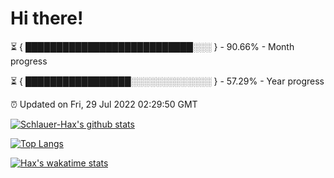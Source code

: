 # Hi there!

⏳ { ███████████████████████████░░░ } - 90.66% - Month progress

⏳ { █████████████████░░░░░░░░░░░░░ } - 57.29% - Year progress

⏰ Updated on Fri, 29 Jul 2022 02:29:50 GMT


[![Schlauer-Hax's github stats](https://github-readme-stats.vercel.app/api?username=Schlauer-Hax&show_icons=true&theme=dark&count_private=true)](https://github.com/Schlauer-Hax)


[![Top Langs](https://github-readme-stats.vercel.app/api/top-langs/?username=Schlauer-Hax&layout=compact&theme=dark)](https://github.com/Schlauer-Hax?tab=repositories)


[![Hax's wakatime stats](https://github-readme-stats.vercel.app/api/wakatime?username=Hax&theme=dark)](https://wakatime.com/@Hax)

